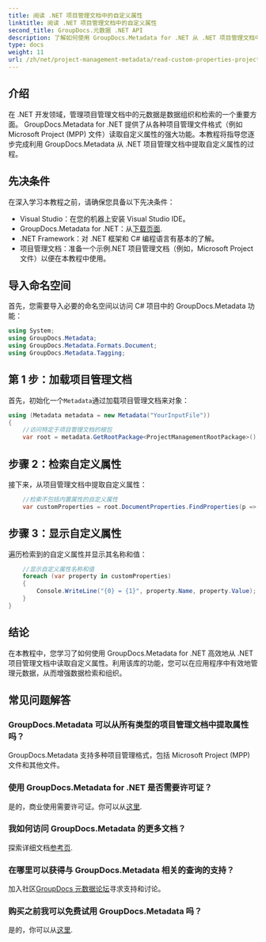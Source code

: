 ```yaml
---
title: 阅读 .NET 项目管理文档中的自定义属性
linktitle: 阅读 .NET 项目管理文档中的自定义属性
second_title: GroupDocs.元数据 .NET API
description: 了解如何使用 GroupDocs.Metadata for .NET 从 .NET 项目管理文档中提取自定义属性。增强元数据管理。
type: docs
weight: 11
url: /zh/net/project-management-metadata/read-custom-properties-project-management-documents/
---
```

## 介绍
在 .NET 开发领域，管理项目管理文档中的元数据是数据组织和检索的一个重要方面。 GroupDocs.Metadata for .NET 提供了从各种项目管理文件格式（例如 Microsoft Project (MPP) 文件）读取自定义属性的强大功能。本教程将指导您逐步完成利用 GroupDocs.Metadata 从 .NET 项目管理文档中提取自定义属性的过程。
## 先决条件
在深入学习本教程之前，请确保您具备以下先决条件：
- Visual Studio：在您的机器上安装 Visual Studio IDE。
-  GroupDocs.Metadata for .NET：从[下载页面](https://releases.groupdocs.com/metadata/net/).
- .NET Framework：对 .NET 框架和 C# 编程语言有基本的了解。
- 项目管理文档：准备一个示例.NET 项目管理文档（例如，Microsoft Project 文件）以便在本教程中使用。

## 导入命名空间
首先，您需要导入必要的命名空间以访问 C# 项目中的 GroupDocs.Metadata 功能：
```csharp
using System;
using GroupDocs.Metadata;
using GroupDocs.Metadata.Formats.Document;
using GroupDocs.Metadata.Tagging;
```
## 第 1 步：加载项目管理文档
首先，初始化一个`Metadata`通过加载项目管理文档来对象：
```csharp
using (Metadata metadata = new Metadata("YourInputFile"))
{
    //访问特定于项目管理文档的根包
    var root = metadata.GetRootPackage<ProjectManagementRootPackage>();
```
## 步骤 2：检索自定义属性
接下来，从项目管理文档中提取自定义属性：
```csharp
    //检索不包括内置属性的自定义属性
    var customProperties = root.DocumentProperties.FindProperties(p => !p.Tags.Contains(Tags.Document.BuiltIn));
```
## 步骤 3：显示自定义属性
遍历检索到的自定义属性并显示其名称和值：
```csharp
    //显示自定义属性名称和值
    foreach (var property in customProperties)
    {
        Console.WriteLine("{0} = {1}", property.Name, property.Value);
    }
}
```

## 结论
在本教程中，您学习了如何使用 GroupDocs.Metadata for .NET 高效地从 .NET 项目管理文档中读取自定义属性。利用该库的功能，您可以在应用程序中有效地管理元数据，从而增强数据检索和组织。

## 常见问题解答
### GroupDocs.Metadata 可以从所有类型的项目管理文档中提取属性吗？
GroupDocs.Metadata 支持多种项目管理格式，包括 Microsoft Project (MPP) 文件和其他文件。
### 使用 GroupDocs.Metadata for .NET 是否需要许可证？
是的，商业使用需要许可证。你可以从[这里](https://purchase.groupdocs.com/temporary-license/).
### 我如何访问 GroupDocs.Metadata 的更多文档？
探索详细文档[参考页](https://reference.groupdocs.com/metadata/net/).
### 在哪里可以获得与 GroupDocs.Metadata 相关的查询的支持？
加入社区[GroupDocs 元数据论坛](https://forum.groupdocs.com/c/metadata/14)寻求支持和讨论。
### 购买之前我可以免费试用 GroupDocs.Metadata 吗？
是的，你可以从[这里](https://releases.groupdocs.com/).